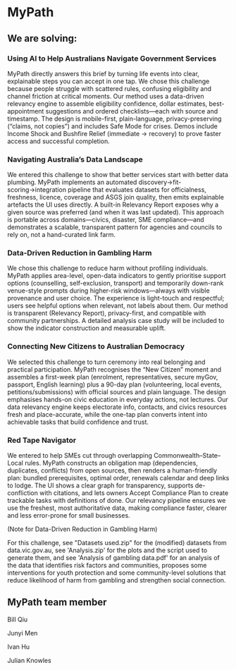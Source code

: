 # MyPath

## We are solving:


### Using AI to Help Australians Navigate Government Services
MyPath directly answers this brief by turning life events into clear, explainable steps you can accept in one tap. We chose this challenge because people struggle with scattered rules, confusing eligibility and channel friction at critical moments. Our method uses a data-driven relevancy engine to assemble eligibility confidence, dollar estimates, best-appointment suggestions and ordered checklists—each with source and timestamp. The design is mobile-first, plain-language, privacy-preserving (“claims, not copies”) and includes Safe Mode for crises. Demos include Income Shock and Bushfire Relief (immediate → recovery) to prove faster access and successful completion.
### Navigating Australia’s Data Landscape
We entered this challenge to show that better services start with better data plumbing. MyPath implements an automated discovery→fit-scoring→integration pipeline that evaluates datasets for officialness, freshness, licence, coverage and ASGS join quality, then emits explainable artefacts the UI uses directly. A built-in Relevancy Report exposes why a given source was preferred (and when it was last updated). This approach is portable across domains—civics, disaster, SME compliance—and demonstrates a scalable, transparent pattern for agencies and councils to rely on, not a hand-curated link farm.
### Data-Driven Reduction in Gambling Harm
We chose this challenge to reduce harm without profiling individuals. MyPath applies area-level, open-data indicators to gently prioritise support options (counselling, self-exclusion, transport) and temporarily down-rank venue-style prompts during higher-risk windows—always with visible provenance and user choice. The experience is light-touch and respectful; users see helpful options when relevant, not labels about them. Our method is transparent (Relevancy Report), privacy-first, and compatible with community partnerships. A detailed analysis case study will be included to show the indicator construction and measurable uplift.
### Connecting New Citizens to Australian Democracy
We selected this challenge to turn ceremony into real belonging and practical participation. MyPath recognises the “New Citizen” moment and assembles a first-week plan (enrolment, representatives, secure myGov, passport, English learning) plus a 90-day plan (volunteering, local events, petitions/submissions) with official sources and plain language. The design emphasises hands-on civic education in everyday actions, not lectures. Our data relevancy engine keeps electorate info, contacts, and civics resources fresh and place-accurate, while the one-tap plan converts intent into achievable tasks that build confidence and trust.
### Red Tape Navigator
We entered to help SMEs cut through overlapping Commonwealth–State–Local rules. MyPath constructs an obligation map (dependencies, duplicates, conflicts) from open sources, then renders a human-friendly plan: bundled prerequisites, optimal order, renewals calendar and deep links to lodge. The UI shows a clear graph for transparency, supports de-confliction with citations, and lets owners Accept Compliance Plan to create trackable tasks with definitions of done. Our relevancy pipeline ensures we use the freshest, most authoritative data, making compliance faster, clearer and less error-prone for small businesses.

(Note for Data-Driven Reduction in Gambling Harm)

For this challenge, see "Datasets used.zip" for the (modified) datasets from data.vic.gov.au, see 'Analysis.zip' for the plots and the script used to generate them, and see 'Analysis of gambling data.pdf' for an analysis of the data that identifies risk factors and communities, proposes some interventions for youth protection and some community-level solutions that reduce likelihood of harm from gambling and strengthen social connection. 

## MyPath team member
Bill Qiu

Junyi Men

Ivan Hu

Julian Knowles
